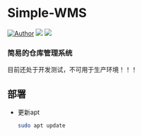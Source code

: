 # Simple-WMS
[![Author](https://img.shields.io/badge/author-shadowNo--1-informational?style=flat&logo=github&logoColor=181717&color=green)](https://github.com/shadowNo-1)
![](https://img.shields.io/badge/license-GNU-informational?style=flat&logo=gnu&logoColor=white&color=A42E2B)
![](https://img.shields.io/badge/AI-Free-informational?style=flat&logo=v0&logoColor=000&color=FFF)
### 简易的仓库管理系统
目前还处于开发测试，不可用于生产环境！！！


## 部署
- 更新apt
  ```bash
  sudo apt update
  ```
